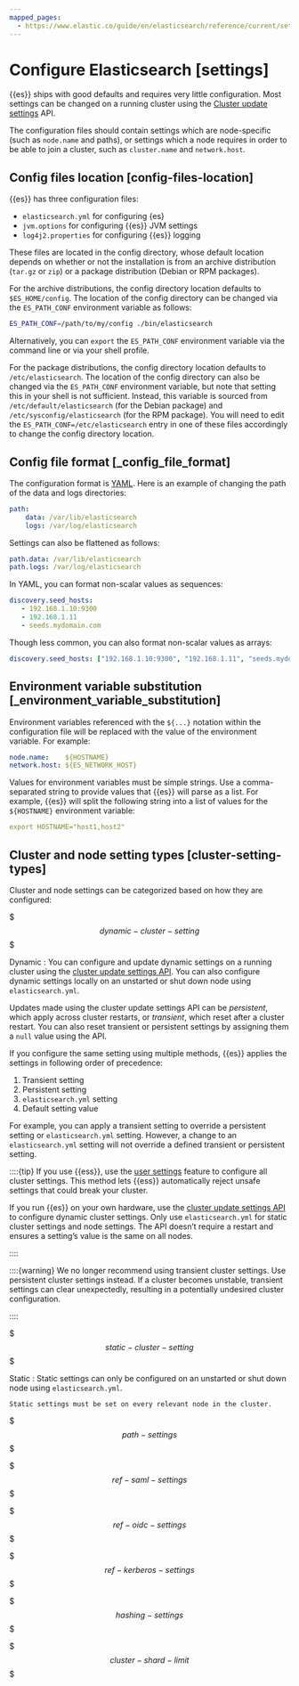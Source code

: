```yaml
---
mapped_pages:
  - https://www.elastic.co/guide/en/elasticsearch/reference/current/settings.html
---
```


# Configure Elasticsearch [settings]

{{es}} ships with good defaults and requires very little configuration. Most settings can be changed on a running cluster using the [Cluster update settings](https://www.elastic.co/docs/api/doc/elasticsearch/operation/operation-cluster-put-settings) API.

The configuration files should contain settings which are node-specific (such as `node.name` and paths), or settings which a node requires in order to be able to join a cluster, such as `cluster.name` and `network.host`.


## Config files location [config-files-location] 

{{es}} has three configuration files:

* `elasticsearch.yml` for configuring {es}
* `jvm.options` for configuring {{es}} JVM settings
* `log4j2.properties` for configuring {{es}} logging

These files are located in the config directory, whose default location depends on whether or not the installation is from an archive distribution (`tar.gz` or `zip`) or a package distribution (Debian or RPM packages).

For the archive distributions, the config directory location defaults to `$ES_HOME/config`. The location of the config directory can be changed via the `ES_PATH_CONF` environment variable as follows:

```sh
ES_PATH_CONF=/path/to/my/config ./bin/elasticsearch
```

Alternatively, you can `export` the `ES_PATH_CONF` environment variable via the command line or via your shell profile.

For the package distributions, the config directory location defaults to `/etc/elasticsearch`. The location of the config directory can also be changed via the `ES_PATH_CONF` environment variable, but note that setting this in your shell is not sufficient. Instead, this variable is sourced from `/etc/default/elasticsearch` (for the Debian package) and `/etc/sysconfig/elasticsearch` (for the RPM package). You will need to edit the `ES_PATH_CONF=/etc/elasticsearch` entry in one of these files accordingly to change the config directory location.


## Config file format [_config_file_format] 

The configuration format is [YAML](https://yaml.org/). Here is an example of changing the path of the data and logs directories:

```yaml
path:
    data: /var/lib/elasticsearch
    logs: /var/log/elasticsearch
```

Settings can also be flattened as follows:

```yaml
path.data: /var/lib/elasticsearch
path.logs: /var/log/elasticsearch
```

In YAML, you can format non-scalar values as sequences:

```yaml
discovery.seed_hosts:
   - 192.168.1.10:9300
   - 192.168.1.11
   - seeds.mydomain.com
```

Though less common, you can also format non-scalar values as arrays:

```yaml
discovery.seed_hosts: ["192.168.1.10:9300", "192.168.1.11", "seeds.mydomain.com"]
```


## Environment variable substitution [_environment_variable_substitution] 

Environment variables referenced with the `${...}` notation within the configuration file will be replaced with the value of the environment variable. For example:

```yaml
node.name:    ${HOSTNAME}
network.host: ${ES_NETWORK_HOST}
```

Values for environment variables must be simple strings. Use a comma-separated string to provide values that {{es}} will parse as a list. For example, {{es}} will split the following string into a list of values for the `${HOSTNAME}` environment variable:

```yaml
export HOSTNAME="host1,host2"
```


## Cluster and node setting types [cluster-setting-types] 

Cluster and node settings can be categorized based on how they are configured:

$$$dynamic-cluster-setting$$$

Dynamic
:   You can configure and update dynamic settings on a running cluster using the [cluster update settings API](https://www.elastic.co/docs/api/doc/elasticsearch/operation/operation-cluster-put-settings). You can also configure dynamic settings locally on an unstarted or shut down node using `elasticsearch.yml`.

Updates made using the cluster update settings API can be *persistent*, which apply across cluster restarts, or *transient*, which reset after a cluster restart. You can also reset transient or persistent settings by assigning them a `null` value using the API.

If you configure the same setting using multiple methods, {{es}} applies the settings in following order of precedence:

1. Transient setting
2. Persistent setting
3. `elasticsearch.yml` setting
4. Default setting value

For example, you can apply a transient setting to override a persistent setting or `elasticsearch.yml` setting. However, a change to an `elasticsearch.yml` setting will not override a defined transient or persistent setting.

::::{tip} 
If you use {{ess}}, use the [user settings](../elastic-cloud/edit-stack-settings.md) feature to configure all cluster settings. This method lets {{ess}} automatically reject unsafe settings that could break your cluster.

If you run {{es}} on your own hardware, use the [cluster update settings API](https://www.elastic.co/docs/api/doc/elasticsearch/operation/operation-cluster-put-settings) to configure dynamic cluster settings. Only use `elasticsearch.yml` for static cluster settings and node settings. The API doesn’t require a restart and ensures a setting’s value is the same on all nodes.

::::


::::{warning} 
We no longer recommend using transient cluster settings. Use persistent cluster settings instead. If a cluster becomes unstable, transient settings can clear unexpectedly, resulting in a potentially undesired cluster configuration.

::::



$$$static-cluster-setting$$$

Static
:   Static settings can only be configured on an unstarted or shut down node using `elasticsearch.yml`.

    Static settings must be set on every relevant node in the cluster.




































$$$path-settings$$$

$$$ref-saml-settings$$$

$$$ref-oidc-settings$$$

$$$ref-kerberos-settings$$$

$$$hashing-settings$$$

$$$cluster-shard-limit$$$